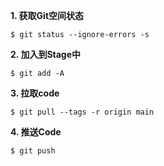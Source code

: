 **1. 获取Git空间状态**

```shell
$ git status --ignore-errors -s
```



**2. 加入到Stage中**

```shell
$ git add -A
```



**3. 拉取code**

```shell
$ git pull --tags -r origin main
```



**4. 推送Code**

```shell
$ git push
```



